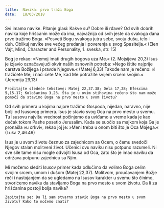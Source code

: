 ```yaml
---
title:  Navika: prvo traži Boga
date:   18/03/2018
---
```


Svi imamo navike. Pitanje glasi: Kakve su? Dobre ili rđave? Od svih dobrih navika koje hrišćanin može da ima, najvažnija od svih jeste da svakoga dana prvo tražimo Boga.
»Posveti Bogu svakoga jutra sebe, svoju dušu, telo i duh. Oblikuj navike sve većeg predanja i poverenja u svog Spasitelja.« (Elen Vajt, Mind, Character and Personality, 1. sveska, str. 15)

Bog je rekao: »Nemoj imati drugih bogova uza Me.« (2. Mojsijeva 20,3) Isus je izjavio označavajući okvir naših osnovnih potreba: »Nego ištite najprije carstva Božijega i pravde Njegove.« (Matej 6,33) Takođe nam je rečeno: »I tražićete Me, i naći ćete Me, kad Me potražite svijem srcem svojim.« (Jeremija 29,13)

`Pročitajte sledeće tekstove: Matej 22,37.38; Dela 17,28; Efescima 5,15-17; Kološanima 3,23. Šta je u ovim stihovima rečeno što nam može pomoći da stavimo Boga na prvo mesto u svom životu?`

Od svih primera u kojima najpre tražimo Gospoda, nijedan, naravno, nije bolji od Isusovog primera. Isus je stavio svog Oca na prvo mesto u svemu. Tu Isusovu najvišu vrednost počinjemo da uviđamo u vreme kada je kao dečak tokom Pashe posetio Jerusalim. Kada se suočio sa majkom koja Ga je pronašla »u crkvi«, rekao joj je: »Meni treba u onom biti što je Oca Mojega.« (Luka 2,46.49)

Isus je u svom životu čeznuo za zajednicom sa Ocem, o čemu svedoči Njegov stalan molitveni život. Učenici ovu naviku nisu potpuno razumeli. Ni sve sile tame nisu mogle odvojiti Isusa od Oca, zato što je imao naviku da održava potpunu zajednicu sa Njim.

Mi možemo slediti Isusov primer kada odlučimo da volimo Boga celim svojim srcem, umom i dušom (Matej 22,37). Molitvom, proučavanjem Božje reči i nastojanjem da se ugledamo na Isusov karakter u svemu što činimo, stvorićemo naviku da stavljamo Boga na prvo mesto u svom životu. Da li za hrišćanina postoji bolja navika?

`Zapitajte se: Da li sam stvarno stavio Boga na prvo mesto u svom životu? Kako to možemo znati?`
